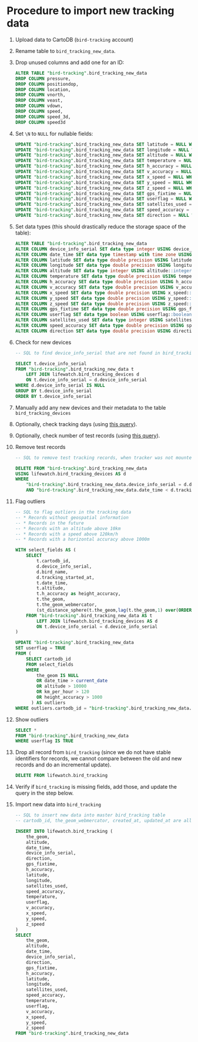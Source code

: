 # Procedure to import new tracking data

1. Upload data to CartoDB (`bird-tracking` account)
2. Rename table to `bird_tracking_new_data`.
3. Drop unused columns and add one for an ID:

    ```SQL
    ALTER TABLE "bird-tracking".bird_tracking_new_data
    DROP COLUMN pressure,
    DROP COLUMN positiondop,
    DROP COLUMN location,
    DROP COLUMN vnorth,
    DROP COLUMN veast,
    DROP COLUMN vdown,
    DROP COLUMN speed,
    DROP COLUMN speed_3d,
    DROP COLUMN speed3d
    ```

3. Set `\N` to `NULL` for nullable fields:

    ```SQL
    UPDATE "bird-tracking".bird_tracking_new_data SET latitude = NULL WHERE latitude = '\N';
    UPDATE "bird-tracking".bird_tracking_new_data SET longitude = NULL WHERE longitude = '\N';
    UPDATE "bird-tracking".bird_tracking_new_data SET altitude = NULL WHERE altitude = '\N';
    UPDATE "bird-tracking".bird_tracking_new_data SET temperature = NULL WHERE temperature = '\N';
    UPDATE "bird-tracking".bird_tracking_new_data SET h_accuracy = NULL WHERE h_accuracy = '\N';
    UPDATE "bird-tracking".bird_tracking_new_data SET v_accuracy = NULL WHERE v_accuracy = '\N';
    UPDATE "bird-tracking".bird_tracking_new_data SET x_speed = NULL WHERE x_speed = '\N';
    UPDATE "bird-tracking".bird_tracking_new_data SET y_speed = NULL WHERE y_speed = '\N';
    UPDATE "bird-tracking".bird_tracking_new_data SET z_speed = NULL WHERE z_speed = '\N';
    UPDATE "bird-tracking".bird_tracking_new_data SET gps_fixtime = NULL WHERE gps_fixtime = '\N';
    UPDATE "bird-tracking".bird_tracking_new_data SET userflag = NULL WHERE userflag = '\N';
    UPDATE "bird-tracking".bird_tracking_new_data SET satellites_used = NULL WHERE satellites_used = '\N';
    UPDATE "bird-tracking".bird_tracking_new_data SET speed_accuracy = NULL WHERE speed_accuracy = '\N';
    UPDATE "bird-tracking".bird_tracking_new_data SET direction = NULL WHERE direction = '\N';
    ```

4. Set data types (this should drastically reduce the storage space of the table):

    ```SQL
    ALTER TABLE "bird-tracking".bird_tracking_new_data
    ALTER COLUMN device_info_serial SET data type integer USING device_info_serial::integer,
    ALTER COLUMN date_time SET data type timestamp with time zone USING date_time::timestamp with time zone,
    ALTER COLUMN latitude SET data type double precision USING latitude::double precision,
    ALTER COLUMN longitude SET data type double precision USING longitude::double precision,
    ALTER COLUMN altitude SET data type integer USING altitude::integer,
    ALTER COLUMN temperature SET data type double precision USING temperature::double precision,
    ALTER COLUMN h_accuracy SET data type double precision USING h_accuracy::double precision,
    ALTER COLUMN v_accuracy SET data type double precision USING v_accuracy::double precision,
    ALTER COLUMN x_speed SET data type double precision USING x_speed::double precision,
    ALTER COLUMN y_speed SET data type double precision USING y_speed::double precision,
    ALTER COLUMN z_speed SET data type double precision USING z_speed::double precision,
    ALTER COLUMN gps_fixtime SET data type double precision USING gps_fixtime::double precision,
    ALTER COLUMN userflag SET data type boolean USING userflag::boolean,
    ALTER COLUMN satellites_used SET data type integer USING satellites_used::integer,
    ALTER COLUMN speed_accuracy SET data type double precision USING speed_accuracy::double precision,
    ALTER COLUMN direction SET data type double precision USING direction::double precision
    ```

5. Check for new devices

    ```SQL
    -- SQL to find device_info_serial that are not found in bird_tracking_devices
    
    SELECT t.device_info_serial
    FROM "bird-tracking".bird_tracking_new_data t
        LEFT JOIN lifewatch.bird_tracking_devices d
        ON t.device_info_serial = d.device_info_serial
    WHERE d.device_info_serial IS NULL
    GROUP BY t.device_info_serial
    ORDER BY t.device_info_serial
    ```

6. Manually add any new devices and their metadata to the table `bird_tracking_devices`

7. Optionally, check tracking days (using [this query](maintenance/selectTrackingPeriods.sql)).

8. Optionally, check number of test records (using [this query](maintenance/selectTestRecords.sql)).

9. Remove test records

    ```SQL
    -- SQL to remove test tracking records, when tracker was not mounted on bird
    
    DELETE FROM "bird-tracking".bird_tracking_new_data
    USING lifewatch.bird_tracking_devices AS d
    WHERE
        "bird-tracking".bird_tracking_new_data.device_info_serial = d.device_info_serial
        AND "bird-tracking".bird_tracking_new_data.date_time < d.tracking_started_at
    ```
    
10. Flag outliers

    ```SQL
    -- SQL to flag outliers in the tracking data
    -- * Records without geospatial information
    -- * Records in the future
    -- * Records with an altitude above 10km
    -- * Records with a speed above 120km/h
    -- * Records with a horizontal accuracy above 1000m
    
    WITH select_fields AS (
        SELECT
            t.cartodb_id,
            d.device_info_serial,
            d.bird_name,
            d.tracking_started_at,
            t.date_time,
            t.altitude,
            t.h_accuracy as height_accuracy,
            t.the_geom,
            t.the_geom_webmercator,
            (st_distance_sphere(t.the_geom,lag(t.the_geom,1) over(ORDER BY t.device_info_serial, t.date_time))/1000)/(extract(epoch FROM (t.date_time - lag(t.date_time,1) over(ORDER BY t.device_info_serial, t.date_time)))/3600) AS km_per_hour
        FROM "bird-tracking".bird_tracking_new_data AS t
            LEFT JOIN lifewatch.bird_tracking_devices AS d
            ON t.device_info_serial = d.device_info_serial
    )
    
    UPDATE "bird-tracking".bird_tracking_new_data
    SET userflag = TRUE
    FROM (
        SELECT cartodb_id
        FROM select_fields
        WHERE
            the_geom IS NULL
            OR date_time > current_date
            OR altitude > 10000
            OR km_per_hour > 120
            OR height_accuracy > 1000
          ) AS outliers
    WHERE outliers.cartodb_id = "bird-tracking".bird_tracking_new_data.cartodb_id
    ```
    
11. Show outliers

    ```SQL
    SELECT * 
    FROM "bird-tracking".bird_tracking_new_data
    WHERE userflag IS TRUE
    ```
    
12. Drop all record from `bird_tracking` (since we do not have stable identifiers for records, we cannot compare between the old and new records and do an incremental update). 

    ```SQL
    DELETE FROM lifewatch.bird_tracking
    ```

13. Verify if `bird_tracking` is missing fields, add those, and update the query in the step below.

14. Import new data into `bird_tracking`

    ```SQL
    -- SQL to insert new data into master bird_tracking table
    -- cartodb_id, the_geom_webmercator, created_at, updated_at are all calculated by CartoDB
    
    INSERT INTO lifewatch.bird_tracking (
        the_geom,
        altitude,
        date_time,
        device_info_serial,
        direction,
        gps_fixtime,
        h_accuracy,
        latitude,
        longitude,
        satellites_used,
        speed_accuracy,
        temperature,
        userflag,
        v_accuracy,
        x_speed,
        y_speed,
        z_speed
    )
    SELECT
        the_geom,
        altitude,
        date_time,
        device_info_serial,
        direction,
        gps_fixtime,
        h_accuracy,
        latitude,
        longitude,
        satellites_used,
        speed_accuracy,
        temperature,
        userflag,
        v_accuracy,
        x_speed,
        y_speed,
        z_speed
    FROM "bird-tracking".bird_tracking_new_data
    ```
